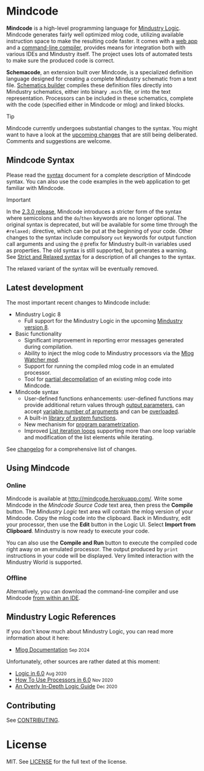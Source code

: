 # Mindcode

**Mindcode** is a high-level programming language for [Mindustry Logic](https://github.com/Anuken/Mindustry). Mindcode generates fairly well optimized mlog code, utilizing available instruction space to make the resulting code faster. It comes with a [web app](http://mindcode.herokuapp.com/) and a [command-line compiler](doc/syntax/TOOLS-IDE-INTEGRATION.markdown#setting-up-the-command-line-compiler), provides means for integration both with various IDEs and Mindustry itself. The project uses lots of automated tests to make sure the produced code is correct.   

**Schemacode**, an extension built over Mindcode, is a specialized definition language designed for creating a complete Mindustry schematic from a text file. [Schematics builder](doc/syntax/SCHEMACODE.markdown) compiles these definition files directly into Mindustry schematics, either into binary `.msch` file, or into the text representation. Processors can be included in these schematics, complete with the code (specified either in Mindcode or mlog) and linked blocks.

> [!TIP]
> Mindcode currently undergoes substantial changes to the syntax. You might want to have a look at the [upcoming changes](https://github.com/cardillan/mindcode/discussions/142) that are still being deliberated. Comments and suggestions are welcome.

## Mindcode Syntax

Please read the [syntax](doc/syntax/SYNTAX.markdown) document for a complete description of Mindcode syntax. You can also use the code examples in the web application to get familiar with Mindcode.  

> [!IMPORTANT]
> In the [2.3.0 release](CHANGELOG.markdown#230---2024-10-16), Mindcode introduces a stricter form of the syntax where semicolons and the `do`/`then` keywords are no longer optional. The original syntax is deprecated, but will be available for some time through the `#relaxed;` directive, which can be put at the beginning of your code. Other changes to the syntax include compulsory `out` keywords for output function call arguments and using the `@` prefix for Mindustry built-in variables used as properties. The old syntax is still supported, but generates a warning. See [Strict and Relaxed syntax](doc/syntax/SYNTAX-STRICT-RELAXED.markdown) for a description of all changes to the syntax.
> 
> The relaxed variant of the syntax will be eventually removed.    

## Latest development

The most important recent changes to Mindcode include:

* Mindustry Logic 8
  * Full support for the Mindustry Logic in the upcoming [Mindustry version 8](/doc/syntax/MINDUSTRY-8.markdown).
* Basic functionality
  * Significant improvement in reporting error messages generated during compilation.
  * Ability to inject the mlog code to Mindustry processors via the [Mlog Watcher mod](doc/syntax/TOOLS-MLOG-WATCHER.markdown).
  * Support for running the compiled mlog code in an emulated processor.
  * Tool for [partial decompilation](doc/syntax/TOOLS-MLOG-DECOMPILER.markdown) of an existing mlog code into Mindcode.
* Mindcode syntax
  * User-defined functions enhancements: user-defined functions may provide additional return values through [output parameters](doc/syntax/SYNTAX-4-FUNCTIONS.markdown#function-parameters), can accept [variable number of arguments](doc/syntax/SYNTAX-4-FUNCTIONS.markdown#vararg-functions) and can be [overloaded](doc/syntax/SYNTAX-4-FUNCTIONS.markdown#function-overloading).
  * A built-in [library of system functions](doc/syntax/SYSTEM-LIBRARY.markdown).
  * New mechanism for [program parametrization](doc/syntax/SYNTAX-1-VARIABLES.markdown#program-parameters).
  * Improved [List iteration loops](doc/syntax/SYNTAX-3-STATEMENTS.markdown#list-iteration-loops) supporting more than one loop variable and modification of the list elements while iterating.   

See [changelog](CHANGELOG.markdown) for a comprehensive list of changes.

## Using Mindcode 

### Online

Mindcode is available at http://mindcode.herokuapp.com/. Write some Mindcode in the _Mindcode Source Code_ text area, then press the **Compile** button. The _Mindustry Logic_ text area will contain the mlog version of your Mindcode. Copy the mlog code into the clipboard. Back in Mindustry, edit your processor, then use the **Edit** button in the Logic UI. Select **Import from Clipboard**. Mindustry is now ready to execute your code.

You can also use the **Compile and Run** button to execute the compiled code right away on an emulated processor. The output produced by `print` instructions in your code will be displayed. Very limited interaction with the Mindustry World is supported.

### Offline

Alternatively, you can download the command-line compiler and use Mindcode [from within an IDE](doc/syntax/TOOLS-IDE-INTEGRATION.markdown).

## Mindustry Logic References

If you don't know much about Mindustry Logic, you can read more information about it here:

* [Mlog Documentation](https://yrueii.github.io/Mlog%20Documentation/) <small>Sep 2024</small>

Unfortunately, other sources are rather dated at this moment:

* [Logic in 6.0](https://www.reddit.com/r/Mindustry/comments/ic9wrm/logic_in_60/) <small>Aug 2020</small>
* [How To Use Processors in 6.0](https://steamcommunity.com/sharedfiles/filedetails/?id=2268059244) <small>Nov 2020</small>
* [An Overly In-Depth Logic Guide](https://www.reddit.com/r/Mindustry/comments/kfea1e/an_overly_indepth_logic_guide/) <small>Dec 2020</small>

## Contributing

See [CONTRIBUTING](CONTRIBUTING.markdown).

# License

MIT. See [LICENSE](LICENSE) for the full text of the license.
